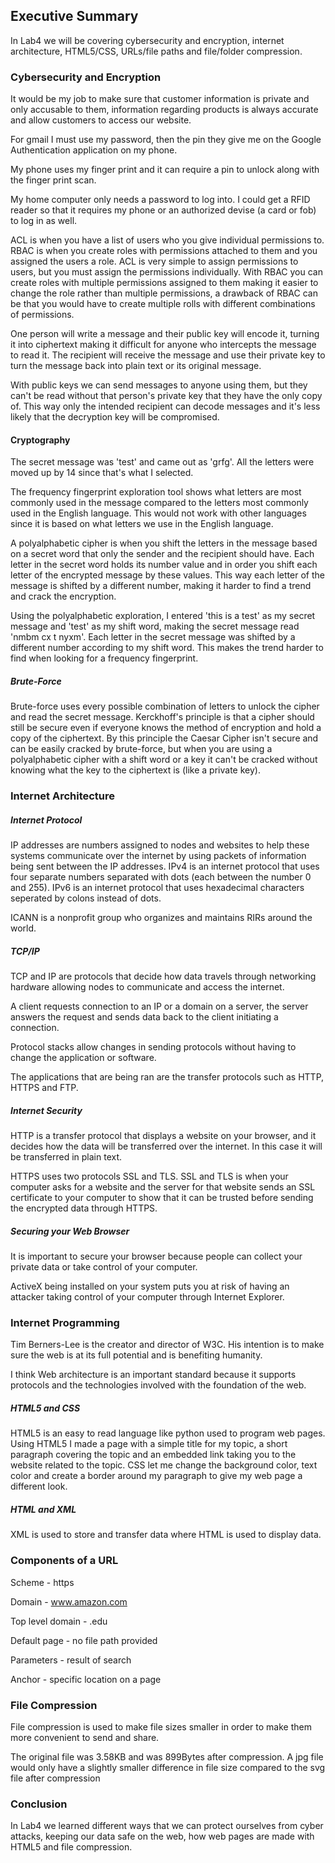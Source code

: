 ## Executive Summary   
In Lab4 we will be covering cybersecurity and encryption, internet architecture, HTML5/CSS, URLs/file paths and file/folder compression.   

### Cybersecurity and Encryption  
It would be my job to make sure that customer information is private and only accusable to them, information regarding products is always accurate and allow customers to access our website.   

For gmail I must use my password, then the pin they give me on the Google Authentication application on my phone.   

My phone uses my finger print and it can require a pin to unlock along with the finger print scan.   

My home computer only needs a password to log into. I could get a RFID reader so that it requires my phone or an authorized devise (a card or fob) to log in as well.  

ACL is when you have a list of users who you give individual permissions to. RBAC is when you create roles with permissions attached to them and you assigned the users a role.  ACL is very simple to assign permissions to users, but you must assign the permissions individually. With RBAC you can create roles with multiple permissions assigned to them making it easier to change the role rather than multiple permissions, a drawback of RBAC can be that you would have to create multiple rolls with different combinations of permissions.   

One person will write a message and their public key will encode it, turning it into ciphertext making it difficult for anyone who intercepts the message to read it. The recipient will receive the message and use their private key to turn the message back into plain text or its original message.   

With public keys we can send messages to anyone using them, but they can't be read without that person's private key that they have the only copy of. This way only the intended recipient can decode messages and it's less likely that the decryption key will be compromised.  

#### Cryptography  
The secret message was 'test' and came out as 'grfg'. All the letters were moved up by 14 since that's what I selected.   

The frequency fingerprint exploration tool shows what letters are most commonly used in the message compared to the letters most commonly used in the English language. This would not work with other languages since it is based on what letters we use in the English language.   

A polyalphabetic cipher is when you shift the letters in the message based on a secret word that only the sender and the recipient should have. Each letter in the secret word holds its number value and in order you shift each letter of the encrypted message by these values. This way each letter of the message is shifted by a different number, making it harder to find a trend and crack the encryption.  

Using the polyalphabetic exploration, I entered 'this is a test' as my secret message and 'test' as my shift word, making the secret message read 'nmbm cx t nyxm'. Each letter in the secret message was shifted by a different number according to my shift word. This makes the trend harder to find when looking for a frequency fingerprint.  

##### Brute-Force  
Brute-force uses every possible combination of letters to unlock the cipher and read the secret message. Kerckhoff's principle is that a cipher should still be secure even if everyone knows the method of encryption and hold a copy of the ciphertext. By this principle the Caesar Cipher isn't secure and can be easily cracked by brute-force, but when you are using a polyalphabetic cipher with a shift word or a key it can't be cracked without knowing what the key to the ciphertext is (like a private key).   

### Internet Architecture  

##### Internet Protocol  
IP addresses are numbers assigned to nodes and websites to help these systems communicate over the internet by using packets of information being sent between the IP addresses. IPv4 is an internet protocol that uses four separate numbers separated with dots (each between the number 0 and 255). IPv6 is an internet protocol that uses hexadecimal characters seperated by colons instead of dots.   

ICANN is a nonprofit group who organizes and maintains RIRs around the world.  

##### TCP/IP  
TCP and IP are protocols that decide how data travels through networking hardware allowing nodes to communicate and access the internet.  

A client requests connection to an IP or a domain on a server, the server answers the request and sends data back to the client initiating a connection.  

Protocol stacks allow changes in sending protocols without having to change the application or software. 

The applications that are being ran are the transfer protocols such as HTTP, HTTPS and FTP. 

##### Internet Security  
HTTP is a transfer protocol that displays a website on your browser, and it decides how the data will be transferred over the internet. In this case it will be transferred in plain text. 

HTTPS uses two protocols SSL and TLS. SSL and TLS is when your computer asks for a website and the server for that website sends an SSL certificate to your computer to show that it can be trusted before sending the encrypted data through HTTPS.  

##### Securing your Web Browser  
It is important to secure your browser because people can collect your private data or take control of your computer. 

ActiveX being installed on your system puts you at risk of having an attacker taking control of your computer through Internet Explorer. 

### Internet Programming  
Tim Berners-Lee is the creator and director of W3C. His intention is to make sure the web is at its full potential and is benefiting humanity. 

I think Web architecture is an important standard because it supports protocols and the technologies involved with the foundation of the web. 

##### HTML5 and CSS  
HTML5 is an easy to read language like python used to program web pages. Using HTML5 I made a page with a simple title for my topic, a short paragraph covering the topic and an embedded link taking you to the website related to the topic. CSS let me change the background color, text color and create a border around my paragraph to give my web page a different look. 

##### HTML and XML  
XML is used to store and transfer data where HTML is used to display data. 

### Components of a URL  
Scheme - https 

Domain -  www.amazon.com 

Top level domain - .edu 

Default page - no file path provided 

Parameters - result of search 

Anchor - specific location on a page 

### File Compression  

File compression is used to make file sizes smaller in order to make them more convenient to send and share.  

The original file was 3.58KB and was 899Bytes after compression. A jpg file would only have a slightly smaller difference in file size compared to the svg file after compression 

### Conclusion  

In Lab4 we learned different ways that we can protect ourselves from cyber attacks, keeping our data safe on the web, how web pages are made with HTML5 and file compression. 
